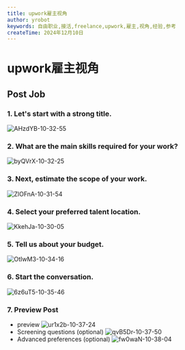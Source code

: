 ```yaml
---
title: upwork雇主视角
author: yrobot
keywords: 自由职业,接活,freelance,upwork,雇主,视角,经验,参考
createTime: 2024年12月10日
---
```


# upwork雇主视角

## Post Job

### 1. Let's start with a strong title.

![AHzdYB-10-32-55](https://images.yrobot.top/2024-12-10/AHzdYB-10-32-55.png)

### 2. What are the main skills required for your work?

![byQVrX-10-32-25](https://images.yrobot.top/2024-12-10/byQVrX-10-32-25.png)

### 3. Next, estimate the scope of your work.

![ZlOFnA-10-31-54](https://images.yrobot.top/2024-12-10/ZlOFnA-10-31-54.png)

### 4. Select your preferred talent location.

![KkehJa-10-30-05](https://images.yrobot.top/2024-12-10/KkehJa-10-30-05.png)

### 5. Tell us about your budget.

<!-- ![BLvWmW-10-29-11](https://images.yrobot.top/2024-12-10/BLvWmW-10-29-11.png) -->

![OtIwM3-10-34-16](https://images.yrobot.top/2024-12-10/OtIwM3-10-34-16.png)

### 6. Start the conversation.

![6z6uT5-10-35-46](https://images.yrobot.top/2024-12-10/6z6uT5-10-35-46.png)

### 7. Preview Post

- preview
![ur1x2b-10-37-24](https://images.yrobot.top/2024-12-10/ur1x2b-10-37-24.png)
- Screening questions (optional)
![qvB5Dr-10-37-50](https://images.yrobot.top/2024-12-10/qvB5Dr-10-37-50.png)
- Advanced preferences (optional)
![fw0waN-10-38-04](https://images.yrobot.top/2024-12-10/fw0waN-10-38-04.png)